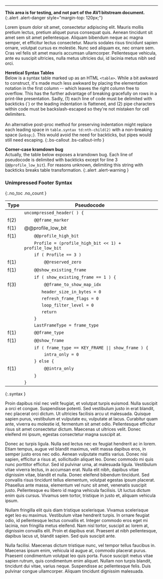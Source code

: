 * * *

**This area is for testing, and not part of the AV1 bitstream document.**
{:.alert .alert-danger style="margin-top: 120px;"}

Lorem ipsum dolor sit amet, consectetur adipiscing elit. Mauris mollis pretium
lectus, pretium aliquet purus consequat quis. Aenean tincidunt sit amet sem
sit amet pellentesque. Aliquam bibendum neque ac magna semper, et efficitur
lectus consectetur. Mauris sodales risus tincidunt sapien ornare, volutpat
cursus ex molestie. Nunc sed aliquam ex, nec ornare sem. Cras vel felis sit
amet mauris accumsan ullamcorper. Pellentesque vehicula, ante eu suscipit
ultricies, nulla metus ultricies dui, id lacinia metus nibh sed orci.

**Heretical Syntax Tables**  
Below is a syntax table marked up as an HTML `<table>`. While a bit awkward to
construct, it's made much less awkward by placing the elementation notation in
the first column -- which leaves the right column free to overflow. This has the
further advantage of breaking gracefully on rows in a print-like presentation.
Sadly, (1) each line of code must be delimited with backticks (\`) or the
leading indentation is flattened, and (2) pipe characters within code must be
backslash-escaped so they're not mistaken for cell delimiters.<br><br>
An alternative post-proc method for preserving indentation might replace each
leading space in `table.syntax td:nth-child(2)` with a non-breaking space
(`&nbsp;`). This would avoid the need for backticks, but pipes would still need
escaping.
{:.bs-callout .bs-callout-info }

**Corner-case kramdown bug**  
Actually, the table below exposes a kramdown bug. Each line of pseudocode is
delimited with backticks except for line 3 (`@@profile_low_bit`). For reasons
unknown, delimiting this string with backticks breaks table transformation.
{:.alert .alert-warning }

### Unimpressed Footer Syntax
{:.no_toc .no_count }

| Type       | Pseudocode                                   |
| ---------- | -------------------------------------------- |
|            | `uncompressed_header( ) {`
| f(2)       | `    @@frame_marker`
| f(1)       |     @@profile_low_bit
| f(1)       | `    @@profile_high_bit`
|            | `    Profile = (profile_high_bit << 1) + profile_low_bit`
|            | `    if ( Profile == 3 )`
| f(1)       | `        @@reserved_zero`
| f(1)       | `    @@show_existing_frame`
|            | `    if ( show_existing_frame == 1 ) {`
| f(3)       | `        @@frame_to_show_map_idx`
|            | `       header_size_in_bytes = 0`
|            | `       refresh_frame_flags = 0`
|            | `       loop_filter_level = 0`
|            | `       return`
|            | `    }`
|            | `    LastFrameType = frame_type`
| f(1)       | `    @@frame_type`
| f(1)       | `    @@show_frame`
|            | `    if ( frame_type == KEY_FRAME \|\| show_frame ) {`
|            | `        intra_only = 0`
|            | `    } else {`
| f(1)       | `        @@intra_only`
|            | `    }`
|            | `}`
{:.syntax }

Proin dapibus nisl nec velit feugiat, et volutpat turpis euismod. Nulla
suscipit a orci et congue. Suspendisse potenti. Sed vestibulum justo in erat
blandit, nec placerat orci dictum. Ut ultricies facilisis arcu ut malesuada.
Quisque sapien purus, vestibulum et vulputate eu, vulputate at lacus.
Curabitur quam ante, viverra eu molestie id, fermentum sit amet odio.
Pellentesque efficitur risus sit amet consectetur dictum. Maecenas ut ultrices
velit. Donec eleifend mi ipsum, egestas consectetur magna suscipit at.

Donec ac turpis ligula. Nulla sed lectus nec ex feugiat hendrerit ac in lorem.
Etiam tempus, augue vel blandit maximus, velit massa dapibus eros, in semper
justo eros nec odio. Aenean vulputate mattis varius. Donec nisi sapien,
efficitur a risus at, sollicitudin aliquet leo. Donec commodo mi quis nunc
porttitor efficitur. Sed id pulvinar urna, at malesuada ligula. Vestibulum
vitae viverra lectus, in accumsan erat. Nulla elit nibh, dapibus vitae
dignissim vitae, blandit et nulla. Donec eleifend bibendum tincidunt. Sed
convallis risus tincidunt tellus elementum, volutpat egestas ipsum placerat.
Phasellus ante massa, elementum vel nunc sit amet, venenatis suscipit justo.
Pellentesque eu libero id magna vehicula facilisis. Ut luctus dictum enim quis
cursus. Vivamus sem tortor, tristique in justo et, aliquam vehicula ipsum.

Nullam fringilla elit quis diam tristique scelerisque. Vivamus scelerisque
eget leo eu maximus. Vestibulum vitae hendrerit turpis. In ornare feugiat
odio, id pellentesque lectus convallis et. Integer commodo eros eget mi
lacinia, non fringilla metus eleifend. Nam nisl tortor, suscipit ac lorem at,
dignissim convallis elit. Proin et dapibus erat. Praesent at nibh
pellentesque, dapibus lacus ut, blandit sapien. Sed quis suscipit ante.

Nulla facilisi. Maecenas dictum tristique nunc, vel tempor tellus faucibus in.
Maecenas ipsum enim, vehicula id augue at, commodo placerat purus. Praesent
condimentum volutpat leo quis porta. Fusce suscipit metus vitae sapien rutrum,
quis condimentum enim aliquet. Nullam non turpis blandit, tincidunt dui vitae,
varius neque. Suspendisse ac pellentesque felis. Duis pulvinar congue
ullamcorper. Aliquam tincidunt dignissim malesuada.

